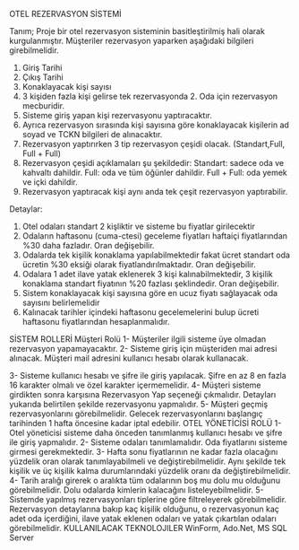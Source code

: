 OTEL REZERVASYON SİSTEMİ

Tanım;
Proje bir otel rezervasyon sisteminin basitleştirilmiş hali olarak kurgulanmıştır.
Müşteriler rezervasyon yaparken aşağıdaki bilgileri girebilmelidir.
1. Giriş Tarihi
2. Çıkış Tarihi
3. Konaklayacak kişi sayısı
4. 3 kişiden fazla kişi gelirse tek rezervasyonda 2. Oda için rezervasyon
mecburidir.
5. Sisteme giriş yapan kişi rezervasyonu yaptıracaktır.
6. Ayrıca rezervasyon sırasında kişi sayısına göre konaklayacak kişilerin ad
soyad ve TCKN bilgileri de alınacaktır.
7. Rezervasyon yaptırırken 3 tip rezervasyon çeşidi olacak. (Standart,Full,
Full + Full)
8. Rezervasyon çeşidi açıklamaları şu şekildedir:
Standart: sadece oda ve kahvaltı dahildir.
Full: oda ve tüm öğünler dahildir.
Full + Full: oda yemek ve içki dahildir.
1. Rezervasyon yaptıracak kişi aynı anda tek çeşit rezervasyon yaptırabilir.

Detaylar:
1. Otel odaları standart 2 kişliktir ve sisteme bu fiyatlar girilecektir
2. Odaların haftasonu (cuma-ctesi) geceleme fiyatları haftaiçi fiyatlarından %30
daha fazladır. Oran değişebilir.
3. Odalarda tek kişilik konaklama yapılabilmektedir fakat ücret standart oda
ücretin %30 eksiği olarak fiyatlandırılmaktadır. Oran değişebilir.
4. Odalara 1 adet ilave yatak eklenerek 3 kişi kalınabilmektedir, 3 kişilik
konaklama standart fiyatının %20 fazlası şeklindedir. Oran değişebilir.
5. Sistem konaklayacak kişi sayısına göre en ucuz fiyatı sağlayacak oda sayısını
belirlemelidir
6. Kalınacak tarihler içindeki haftasonu gecelemelerini bulup ücreti haftasonu
fiyatlarından hesaplanmalıdır.

SİSTEM ROLLERİ
Müşteri Rolü
1- Müşteriler ilgili sisteme üye olmadan rezervasyon yapamayacaktır.
2- Sisteme giriş için müşteriden mai adresi alınacak. Müşteri mail adresini
kullanıcı hesabı olarak kullanacak.

3- Sisteme kullanıcı hesabı ve şifre ile giriş yapılacak. Şifre en az 8 en fazla
16 karakter olmalı ve özel karakter içermemelidir.
4- Müşteri sisteme girdikten sonra karşısına Rezervasyon Yap seçeneği çıkmalıdır.
Detayları yukarıda belirtilen şekilde rezervasyonu yapmalıdır.
5- Müşteri geçmiş rezervasyonlarını görebilmelidir. Gelecek rezervasyonlarını
başlangıç tarihinden 1 hafta öncesine kadar iptal edebilir.
OTEL YÖNETİCİSİ ROLÜ
1- Otel yöneticisi sisteme daha önceden tanımlanmış kullanıcı hesabı ve şifre ile
giriş yapmalıdır.
2- Sisteme odaları tanımlamalıdır. Oda fiyatlarını sisteme girmesi gerekmektedir.
3- Hafta sonu fiyatlarının ne kadar fazla olacağını yüzdelik oran olarak
tanımlayabilmeli ve değiştirebilmelidir. Aynı şekilde tek kişilik ve üç kişilik
kalma durumlarındaki yüzdelik oranı da değiştirebilmelidir.
4- Tarih aralığı girerek o aralıkta tüm odalarının boş mu dolu mu olduğunu
görebilmelidir. Dolu odalarda kimlerin kalacağını listeleyebilmelidir.
5- Sistemde yapılmış rezervasyonları tiplerine göre filtreleyerek görebilmelidir.
Rezervasyon detaylarına bakıp kaç kişilik olduğunu, o rezervasyonun kaç adet oda
içerdiğini, ilave yatak eklenen odaları ve yatak çıkartılan odaları
görebilmelidir.
KULLANILACAK TEKNOLOJILER
WinForm, Ado.Net, MS SQL Server